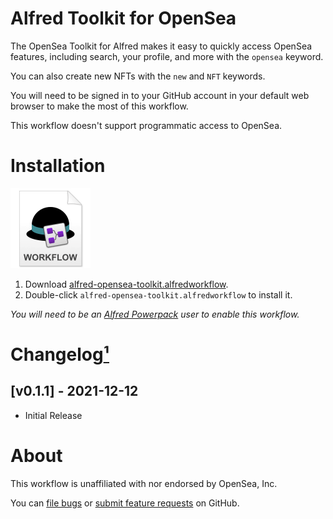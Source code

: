 # Alfred Toolkit for OpenSea

The OpenSea Toolkit for Alfred makes it easy to quickly access OpenSea features, including search, your profile, and more with the `opensea` keyword.

You can also create new NFTs with the `new` and `NFT` keywords.

You will need to be signed in to your GitHub account in your default web browser to make the most of this workflow.

This workflow doesn't support programmatic access to OpenSea.

# Installation

<a href="https://github.com/chrismessina/alfred-opensea-toolkit/releases/latest"><img src="./assets/icon-workflow.png" alt="Workflow File Icon" width="128" height="128"></a>

1. Download [alfred-opensea-toolkit.alfredworkflow](https://github.com/chrismessina/alfred-opensea-toolkit/releases/latest).
2. Double-click `alfred-opensea-toolkit.alfredworkflow` to install it.

_You will need to be an [Alfred Powerpack](https://www.alfredapp.com/powerpack/) user to enable this workflow._


# Changelog[¹](https://keepachangelog.com/)

## [v0.1.1] - 2021-12-12
- Initial Release


# About

This workflow is unaffiliated with nor endorsed by OpenSea, Inc.

You can [file bugs](https://github.com/chrismessina/alfred-opensea-toolkit/issues/new) or [submit feature requests](https://github.com/chrismessina/alfred-opensea-toolkit/issues/new) on GitHub.
